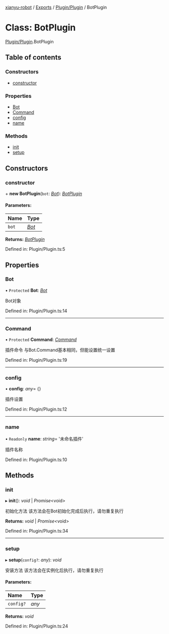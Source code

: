 [xianyu-robot](../README.md) / [Exports](../modules.md) / [Plugin/Plugin](../modules/plugin_plugin.md) / BotPlugin

# Class: BotPlugin

[Plugin/Plugin](../modules/plugin_plugin.md).BotPlugin

## Table of contents

### Constructors

- [constructor](plugin_plugin.botplugin.md#constructor)

### Properties

- [Bot](plugin_plugin.botplugin.md#bot)
- [Command](plugin_plugin.botplugin.md#command)
- [config](plugin_plugin.botplugin.md#config)
- [name](plugin_plugin.botplugin.md#name)

### Methods

- [init](plugin_plugin.botplugin.md#init)
- [setup](plugin_plugin.botplugin.md#setup)

## Constructors

### constructor

\+ **new BotPlugin**(`bot`: [*Bot*](bot_bot.bot.md)): [*BotPlugin*](plugin_plugin.botplugin.md)

#### Parameters:

| Name | Type |
| :------ | :------ |
| `bot` | [*Bot*](bot_bot.bot.md) |

**Returns:** [*BotPlugin*](plugin_plugin.botplugin.md)

Defined in: Plugin/Plugin.ts:5

## Properties

### Bot

• `Protected` **Bot**: [*Bot*](bot_bot.bot.md)

Bot对象

Defined in: Plugin/Plugin.ts:14

___

### Command

• `Protected` **Command**: [*Command*](plugin_command.command.md)

插件命令
与Bot.Command基本相同，但能设置统一设置

Defined in: Plugin/Plugin.ts:19

___

### config

• **config**: *any*= {}

插件设置

Defined in: Plugin/Plugin.ts:12

___

### name

• `Readonly` **name**: *string*= '未命名插件'

插件名称

Defined in: Plugin/Plugin.ts:10

## Methods

### init

▸ **init**(): *void* \| *Promise*<void\>

初始化方法
该方法会在Bot初始化完成后执行，请勿重复执行

**Returns:** *void* \| *Promise*<void\>

Defined in: Plugin/Plugin.ts:34

___

### setup

▸ **setup**(`config?`: *any*): *void*

安装方法
该方法会在实例化后执行，请勿重复执行

#### Parameters:

| Name | Type |
| :------ | :------ |
| `config?` | *any* |

**Returns:** *void*

Defined in: Plugin/Plugin.ts:24
